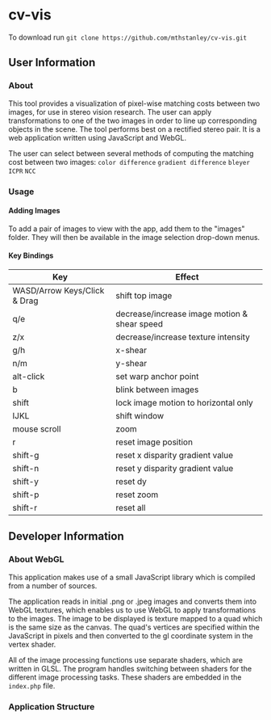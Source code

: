# cv-vis

To download run `git clone https://github.com/mthstanley/cv-vis.git`

## User Information

### About

This tool provides a visualization of pixel-wise matching costs between two images, for use in stereo vision research. The user can apply transformations to one of the two images in order to line up corresponding objects in the scene. The tool performs best on a rectified stereo pair. It is a web application written using JavaScript and WebGL. 

The user can select between several methods of computing the matching cost between two images: 
`color difference`
`gradient difference`
`bleyer`
`ICPR`
`NCC`

### Usage

#### Adding Images

To add a pair of images to view with the app, add them to the "images" folder. They will then be available in the image selection drop-down menus.

#### Key Bindings

| Key            |      Effect     |
|----------------|-----------------|
| WASD/Arrow Keys/Click & Drag | shift top image |
| q/e | decrease/increase image motion & shear speed |
| z/x | decrease/increase texture intensity |
| g/h | x-shear |
| n/m | y-shear |
| alt-click | set warp anchor point |
| b | blink between images |
| shift | lock image motion to horizontal only |
| IJKL | shift window |      
| mouse scroll | zoom |
| r | reset image position |
| shift-g | reset x disparity gradient value |
| shift-n | reset y disparity gradient value |
| shift-y | reset dy |
| shift-p | reset zoom |
| shift-r | reset all |



## Developer Information

### About WebGL

This application makes use of a small JavaScript library which is compiled from a number of sources. 

The application reads in initial .png or .jpeg images and converts them into WebGL textures, which enables us to use WebGL to apply transformations to the images. The image to be displayed is texture mapped to a quad which is the same size as the canvas. The quad's vertices are specified within the JavaScript in pixels and then converted to the gl coordinate system in the vertex shader. 

All of the image processing functions use separate shaders, which are written in GLSL. The program handles switching between shaders for the different image processing tasks. These shaders are embedded in the `index.php` file.  

### Application Structure 



